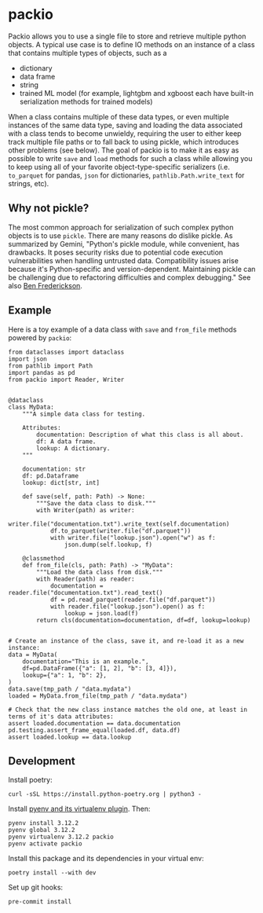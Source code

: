 # packio

Packio allows you to use a single file to store and retrieve multiple python objects. A typical use case is to define IO methods on an instance of a class that contains multiple types of objects, such as a
- dictionary
- data frame
- string
- trained ML model (for example, lightgbm and xgboost each have built-in serialization methods for trained models)

When a class contains multiple of these data types, or even multiple instances of the same data type, saving and loading the data associated with a class tends to become unwieldy, requiring the user to either keep track multiple file paths or to fall back to using pickle, which introduces other problems (see below). The goal of packio is to make it as easy as possible to write `save` and `load` methods for such a class while allowing you to keep using all of your favorite object-type-specific serializers (i.e. `to_parquet` for pandas, `json` for dictionaries, `pathlib.Path.write_text` for strings, etc).


## Why not pickle?

The most common approach for serialization of such complex python objects is to use `pickle`. There are many reasons do dislike pickle. As summarized by Gemini, "Python's pickle module, while convenient, has drawbacks. It poses security risks due to potential code execution vulnerabilities when handling untrusted data. Compatibility issues arise because it's Python-specific and version-dependent.  Maintaining pickle can be challenging due to refactoring difficulties and complex debugging." See also [Ben Frederickson](https://www.benfrederickson.com/dont-pickle-your-data/).

## Example

Here is a toy example of a data class with `save` and `from_file` methods powered by `packio`:

```
from dataclasses import dataclass
import json
from pathlib import Path
import pandas as pd
from packio import Reader, Writer


@dataclass
class MyData:
    """A simple data class for testing.

    Attributes:
        documentation: Description of what this class is all about.
        df: A data frame.
        lookup: A dictionary.
    """

    documentation: str
    df: pd.Dataframe
    lookup: dict[str, int]

    def save(self, path: Path) -> None:
        """Save the data class to disk."""
        with Writer(path) as writer:
            writer.file("documentation.txt").write_text(self.documentation)
            df.to_parquet(writer.file("df.parquet"))
            with writer.file("lookup.json").open("w") as f:
                json.dump(self.lookup, f)

    @classmethod
    def from_file(cls, path: Path) -> "MyData":
        """Load the data class from disk."""
        with Reader(path) as reader:
            documentation = reader.file("documentation.txt").read_text()
            df = pd.read_parquet(reader.file("df.parquet"))
            with reader.file("lookup.json").open() as f:
                lookup = json.load(f)
        return cls(documentation=documentation, df=df, lookup=lookup)


# Create an instance of the class, save it, and re-load it as a new instance:
data = MyData(
    documentation="This is an example.",
    df=pd.DataFrame({"a": [1, 2], "b": [3, 4]}),
    lookup={"a": 1, "b": 2},
)
data.save(tmp_path / "data.mydata")
loaded = MyData.from_file(tmp_path / "data.mydata")

# Check that the new class instance matches the old one, at least in terms of it's data attributes:
assert loaded.documentation == data.documentation
pd.testing.assert_frame_equal(loaded.df, data.df)
assert loaded.lookup == data.lookup
```

## Development

Install poetry:
```
curl -sSL https://install.python-poetry.org | python3 -
```

Install [pyenv and its virtualenv plugin](https://github.com/pyenv/pyenv-virtualenv). Then:
```
pyenv install 3.12.2
pyenv global 3.12.2
pyenv virtualenv 3.12.2 packio
pyenv activate packio
```

Install this package and its dependencies in your virtual env:
```
poetry install --with dev
```

Set up git hooks:
```
pre-commit install
```
